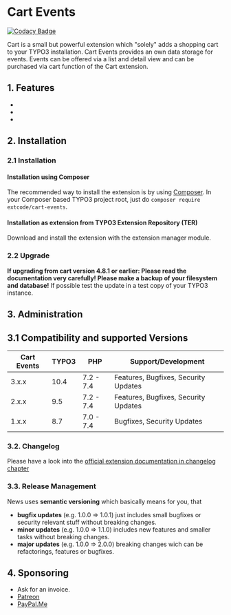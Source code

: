 # Cart Events

[![Codacy Badge](https://api.codacy.com/project/badge/Grade/f7809fa0f2ab40118e263cb714212d13)](https://www.codacy.com/app/extcode/cart_events?utm_source=github.com&amp;utm_medium=referral&amp;utm_content=extcode/cart_events&amp;utm_campaign=Badge_Grade)

Cart is a small but powerful extension which "solely" adds a shopping cart to your TYPO3 installation.
Cart Events provides an own data storage for events. Events can be offered via a list and detail view and can be purchased via cart function of the Cart extension.

## 1. Features

-
-
-

## 2. Installation

### 2.1 Installation

#### Installation using Composer

The recommended way to install the extension is by using [Composer][2]. In your Composer based TYPO3 project root, just do `composer require extcode/cart-events`. 

#### Installation as extension from TYPO3 Extension Repository (TER)

Download and install the extension with the extension manager module.

### 2.2 Upgrade

**If upgrading from cart version 4.8.1 or earlier: Please read the documentation very carefully! Please make a backup of your filesystem
and database!** If possible test the update in a test copy of your TYPO3 instance.

## 3. Administration

## 3.1 Compatibility and supported Versions

| Cart Events   | TYPO3      | PHP       | Support/Development                                                                      |
| ------------- | ---------- | ----------|------------------------------------------------------------------------------------------|
| 3.x.x         | 10.4       | 7.2 - 7.4 | Features, Bugfixes, Security Updates                                                     |
| 2.x.x         | 9.5        | 7.2 - 7.4 | Features, Bugfixes, Security Updates                                                     |
| 1.x.x         | 8.7        | 7.0 - 7.4 | Bugfixes, Security Updates                                                     |

### 3.2. Changelog

Please have a look into the [official extension documentation in changelog chapter](https://docs.typo3.org/typo3cms/extensions/cart_events/Misc/Changelog/Index.html)

### 3.3. Release Management

News uses **semantic versioning** which basically means for you, that
- **bugfix updates** (e.g. 1.0.0 => 1.0.1) just includes small bugfixes or security relevant stuff without breaking changes.
- **minor updates** (e.g. 1.0.0 => 1.1.0) includes new features and smaller tasks without breaking changes.
- **major updates** (e.g. 1.0.0 => 2.0.0) breaking changes wich can be refactorings, features or bugfixes.

## 4. Sponsoring

*  Ask for an invoice.
*  [Patreon](https://patreon.com/ext_cart)
*  [PayPal.Me](https://paypal.me/extcart)

[1]: https://docs.typo3.org/typo3cms/extensions/cart_events/
[2]: https://getcomposer.org/